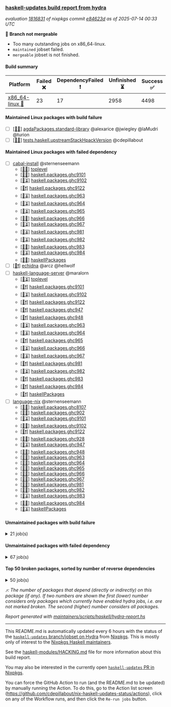 ### [haskell-updates build report from hydra](https://hydra.nixos.org/jobset/nixpkgs/haskell-updates)
*evaluation [1816831](https://hydra.nixos.org/eval/1816831) of nixpkgs commit [e84623d](https://github.com/NixOS/nixpkgs/commits/e84623d33450a46eebc2b0ccdafef9d1e7f443cf) as of 2025-07-14 00:33 UTC*

🔴 **Branch not mergeable**
  * Too many outstanding jobs on x86_64-linux.
  * `maintained` jobset failed.
  * `mergeable` jobset is not finished.

#### Build summary

 | Platform | Failed ❌ | DependencyFailed ❗ | Unfinished ⏳ | Success ✅ | 
 | --- | --- | --- | --- | --- | 
 | [x86_64-linux 🐧](https://hydra.nixos.org/eval/1816831?filter=.x86_64-linux) | 23 | 17 | 2958 | 4498 | 
#### Maintained Linux packages with build failure
- [ ] [[🐧❌]](https://hydra.nixos.org/build/302351901) [agdaPackages.standard-library](https://hydra.nixos.org/eval/1816831?filter=agdaPackages.standard-library) @alexarice @jwiegley @laMudri @turion
- [ ] [[🐧❌]](https://hydra.nixos.org/build/302300295) [tests.haskell.upstreamStackHpackVersion](https://hydra.nixos.org/eval/1816831?filter=tests.haskell.upstreamStackHpackVersion) @cdepillabout
#### Maintained Linux packages with failed dependency
- [ ] [cabal-install](https://hydra.nixos.org/eval/1816831?filter=cabal-install) @sternenseemann
  - [[🐧✅]](https://hydra.nixos.org/build/302292394) [toplevel](https://hydra.nixos.org/eval/1816831?filter=cabal-install)
  - [[🐧✅]](https://hydra.nixos.org/build/302292526) [haskell.packages.ghc9101](https://hydra.nixos.org/eval/1816831?filter=haskell.packages.ghc9101.cabal-install)
  - [[🐧⏳]](https://hydra.nixos.org/build/302292538) [haskell.packages.ghc9102](https://hydra.nixos.org/eval/1816831?filter=haskell.packages.ghc9102.cabal-install)
  - [[🐧❗]](https://hydra.nixos.org/build/302301027) [haskell.packages.ghc9122](https://hydra.nixos.org/eval/1816831?filter=haskell.packages.ghc9122.cabal-install)
  - [[🐧⏳]](https://hydra.nixos.org/build/302292661) [haskell.packages.ghc963](https://hydra.nixos.org/eval/1816831?filter=haskell.packages.ghc963.cabal-install)
  - [[🐧⏳]](https://hydra.nixos.org/build/302292686) [haskell.packages.ghc964](https://hydra.nixos.org/eval/1816831?filter=haskell.packages.ghc964.cabal-install)
  - [[🐧⏳]](https://hydra.nixos.org/build/302292708) [haskell.packages.ghc965](https://hydra.nixos.org/eval/1816831?filter=haskell.packages.ghc965.cabal-install)
  - [[🐧✅]](https://hydra.nixos.org/build/302292730) [haskell.packages.ghc966](https://hydra.nixos.org/eval/1816831?filter=haskell.packages.ghc966.cabal-install)
  - [[🐧⏳]](https://hydra.nixos.org/build/302292741) [haskell.packages.ghc967](https://hydra.nixos.org/eval/1816831?filter=haskell.packages.ghc967.cabal-install)
  - [[🐧⏳]](https://hydra.nixos.org/build/302292780) [haskell.packages.ghc981](https://hydra.nixos.org/eval/1816831?filter=haskell.packages.ghc981.cabal-install)
  - [[🐧⏳]](https://hydra.nixos.org/build/302292790) [haskell.packages.ghc982](https://hydra.nixos.org/eval/1816831?filter=haskell.packages.ghc982.cabal-install)
  - [[🐧✅]](https://hydra.nixos.org/build/302292854) [haskell.packages.ghc983](https://hydra.nixos.org/eval/1816831?filter=haskell.packages.ghc983.cabal-install)
  - [[🐧⏳]](https://hydra.nixos.org/build/302292816) [haskell.packages.ghc984](https://hydra.nixos.org/eval/1816831?filter=haskell.packages.ghc984.cabal-install)
  - [[🐧✅]](https://hydra.nixos.org/build/302294164) [haskellPackages](https://hydra.nixos.org/eval/1816831?filter=haskellPackages.cabal-install)
- [ ] [[🐧❗]](https://hydra.nixos.org/build/302292479) [echidna](https://hydra.nixos.org/eval/1816831?filter=echidna) @arcz @hellwolf
- [ ] [haskell-language-server](https://hydra.nixos.org/eval/1816831?filter=haskell-language-server) @maralorn
  - [[🐧⏳]](https://hydra.nixos.org/build/302292933) [toplevel](https://hydra.nixos.org/eval/1816831?filter=haskell-language-server)
  - [[🐧❗]](https://hydra.nixos.org/build/302292586) [haskell.packages.ghc9101](https://hydra.nixos.org/eval/1816831?filter=haskell.packages.ghc9101.haskell-language-server)
  - [[🐧⏳]](https://hydra.nixos.org/build/302292599) [haskell.packages.ghc9102](https://hydra.nixos.org/eval/1816831?filter=haskell.packages.ghc9102.haskell-language-server)
  - [[🐧❗]](https://hydra.nixos.org/build/302301031) [haskell.packages.ghc9122](https://hydra.nixos.org/eval/1816831?filter=haskell.packages.ghc9122.haskell-language-server)
  - [[🐧❗]](https://hydra.nixos.org/build/302292660) [haskell.packages.ghc947](https://hydra.nixos.org/eval/1816831?filter=haskell.packages.ghc947.haskell-language-server)
  - [[🐧❗]](https://hydra.nixos.org/build/302292696) [haskell.packages.ghc948](https://hydra.nixos.org/eval/1816831?filter=haskell.packages.ghc948.haskell-language-server)
  - [[🐧⏳]](https://hydra.nixos.org/build/302292703) [haskell.packages.ghc963](https://hydra.nixos.org/eval/1816831?filter=haskell.packages.ghc963.haskell-language-server)
  - [[🐧⏳]](https://hydra.nixos.org/build/302292738) [haskell.packages.ghc964](https://hydra.nixos.org/eval/1816831?filter=haskell.packages.ghc964.haskell-language-server)
  - [[🐧❗]](https://hydra.nixos.org/build/302292776) [haskell.packages.ghc965](https://hydra.nixos.org/eval/1816831?filter=haskell.packages.ghc965.haskell-language-server)
  - [[🐧⏳]](https://hydra.nixos.org/build/302292782) [haskell.packages.ghc966](https://hydra.nixos.org/eval/1816831?filter=haskell.packages.ghc966.haskell-language-server)
  - [[🐧⏳]](https://hydra.nixos.org/build/302292811) [haskell.packages.ghc967](https://hydra.nixos.org/eval/1816831?filter=haskell.packages.ghc967.haskell-language-server)
  - [[🐧❗]](https://hydra.nixos.org/build/302293024) [haskell.packages.ghc981](https://hydra.nixos.org/eval/1816831?filter=haskell.packages.ghc981.haskell-language-server)
  - [[🐧⏳]](https://hydra.nixos.org/build/302292897) [haskell.packages.ghc982](https://hydra.nixos.org/eval/1816831?filter=haskell.packages.ghc982.haskell-language-server)
  - [[🐧❗]](https://hydra.nixos.org/build/302293753) [haskell.packages.ghc983](https://hydra.nixos.org/eval/1816831?filter=haskell.packages.ghc983.haskell-language-server)
  - [[🐧❗]](https://hydra.nixos.org/build/302292938) [haskell.packages.ghc984](https://hydra.nixos.org/eval/1816831?filter=haskell.packages.ghc984.haskell-language-server)
  - [[🐧❗]](https://hydra.nixos.org/build/302296037) [haskellPackages](https://hydra.nixos.org/eval/1816831?filter=haskellPackages.haskell-language-server)
- [ ] [language-nix](https://hydra.nixos.org/eval/1816831?filter=language-nix) @sternenseemann
  - [[🐧✅]](https://hydra.nixos.org/build/302292487) [haskell.packages.ghc8107](https://hydra.nixos.org/eval/1816831?filter=haskell.packages.ghc8107.language-nix)
  - [[🐧✅]](https://hydra.nixos.org/build/302292517) [haskell.packages.ghc902](https://hydra.nixos.org/eval/1816831?filter=haskell.packages.ghc902.language-nix)
  - [[🐧⏳]](https://hydra.nixos.org/build/302292518) [haskell.packages.ghc9101](https://hydra.nixos.org/eval/1816831?filter=haskell.packages.ghc9101.language-nix)
  - [[🐧✅]](https://hydra.nixos.org/build/302292544) [haskell.packages.ghc9102](https://hydra.nixos.org/eval/1816831?filter=haskell.packages.ghc9102.language-nix)
  - [[🐧❗]](https://hydra.nixos.org/build/302301026) [haskell.packages.ghc9122](https://hydra.nixos.org/eval/1816831?filter=haskell.packages.ghc9122.language-nix)
  - [[🐧✅]](https://hydra.nixos.org/build/302292590) [haskell.packages.ghc928](https://hydra.nixos.org/eval/1816831?filter=haskell.packages.ghc928.language-nix)
  - [[🐧⏳]](https://hydra.nixos.org/build/302292601) [haskell.packages.ghc947](https://hydra.nixos.org/eval/1816831?filter=haskell.packages.ghc947.language-nix)
  - [[🐧✅]](https://hydra.nixos.org/build/302292635) [haskell.packages.ghc948](https://hydra.nixos.org/eval/1816831?filter=haskell.packages.ghc948.language-nix)
  - [[🐧✅]](https://hydra.nixos.org/build/302292648) [haskell.packages.ghc963](https://hydra.nixos.org/eval/1816831?filter=haskell.packages.ghc963.language-nix)
  - [[🐧✅]](https://hydra.nixos.org/build/302292675) [haskell.packages.ghc964](https://hydra.nixos.org/eval/1816831?filter=haskell.packages.ghc964.language-nix)
  - [[🐧✅]](https://hydra.nixos.org/build/302292700) [haskell.packages.ghc965](https://hydra.nixos.org/eval/1816831?filter=haskell.packages.ghc965.language-nix)
  - [[🐧✅]](https://hydra.nixos.org/build/302292724) [haskell.packages.ghc966](https://hydra.nixos.org/eval/1816831?filter=haskell.packages.ghc966.language-nix)
  - [[🐧✅]](https://hydra.nixos.org/build/302292739) [haskell.packages.ghc967](https://hydra.nixos.org/eval/1816831?filter=haskell.packages.ghc967.language-nix)
  - [[🐧✅]](https://hydra.nixos.org/build/302292772) [haskell.packages.ghc981](https://hydra.nixos.org/eval/1816831?filter=haskell.packages.ghc981.language-nix)
  - [[🐧✅]](https://hydra.nixos.org/build/302292788) [haskell.packages.ghc982](https://hydra.nixos.org/eval/1816831?filter=haskell.packages.ghc982.language-nix)
  - [[🐧⏳]](https://hydra.nixos.org/build/302292840) [haskell.packages.ghc983](https://hydra.nixos.org/eval/1816831?filter=haskell.packages.ghc983.language-nix)
  - [[🐧✅]](https://hydra.nixos.org/build/302292830) [haskell.packages.ghc984](https://hydra.nixos.org/eval/1816831?filter=haskell.packages.ghc984.language-nix)
  - [[🐧⏳]](https://hydra.nixos.org/build/302296795) [haskellPackages](https://hydra.nixos.org/eval/1816831?filter=haskellPackages.language-nix)
#### Unmaintained packages with build failure
<details><summary>21 job(s) </summary>

- [ ] [[🐧❌]](https://hydra.nixos.org/build/302297921) [haskellPackages.pms-domain-model](https://hydra.nixos.org/eval/1816831?filter=haskellPackages.pms-domain-model)  ⤴️ 10 | 10
- [ ] [[🐧❌]](https://hydra.nixos.org/build/302295498) [haskellPackages.ghcide](https://hydra.nixos.org/eval/1816831?filter=haskellPackages.ghcide)  ⤴️ 2 | 26
- [ ] [[🐧❌]](https://hydra.nixos.org/build/302301035) [haskellPackages.llvm-extra](https://hydra.nixos.org/eval/1816831?filter=haskellPackages.llvm-extra)  ⤴️ 2 | 5
- [ ] [[🐧❌]](https://hydra.nixos.org/build/302296046) [haskellPackages.haskell-pgmq](https://hydra.nixos.org/eval/1816831?filter=haskellPackages.haskell-pgmq)  ⤴️ 1 | 1
- [ ] [[🐧❌]](https://hydra.nixos.org/build/302298642) [haskellPackages.servant-routes](https://hydra.nixos.org/eval/1816831?filter=haskellPackages.servant-routes)  ⤴️ 1 | 1
- [ ] [[🐧❌]](https://hydra.nixos.org/build/302299631) [haskellPackages.typelet](https://hydra.nixos.org/eval/1816831?filter=haskellPackages.typelet)  ⤴️ 0 | 1
- [ ] [[🐧❌]](https://hydra.nixos.org/build/302293056) [haskellPackages.Lazy-Pbkdf2](https://hydra.nixos.org/eval/1816831?filter=haskellPackages.Lazy-Pbkdf2) 
- [ ] [[🐧❌]](https://hydra.nixos.org/build/302293195) [haskellPackages.ac-library-hs](https://hydra.nixos.org/eval/1816831?filter=haskellPackages.ac-library-hs) 
- [ ] [[🐧❌]](https://hydra.nixos.org/build/302293409) [haskellPackages.amazonka-cur](https://hydra.nixos.org/eval/1816831?filter=haskellPackages.amazonka-cur) 
- [ ] [[🐧❌]](https://hydra.nixos.org/build/302293734) [haskellPackages.ascii85x](https://hydra.nixos.org/eval/1816831?filter=haskellPackages.ascii85x) 
- [ ] [[🐧❌]](https://hydra.nixos.org/build/302293880) [haskellPackages.aws-academy-grade-exporter](https://hydra.nixos.org/eval/1816831?filter=haskellPackages.aws-academy-grade-exporter) 
- [ ] [[🐧❌]](https://hydra.nixos.org/build/302294196) [haskellPackages.cauldron](https://hydra.nixos.org/eval/1816831?filter=haskellPackages.cauldron) 
- [ ] [[🐧❌]](https://hydra.nixos.org/build/302295108) [haskellPackages.exotic-list-monads](https://hydra.nixos.org/eval/1816831?filter=haskellPackages.exotic-list-monads) 
- [ ] [[🐧❌]](https://hydra.nixos.org/build/302295471) [haskellPackages.ghc-hie](https://hydra.nixos.org/eval/1816831?filter=haskellPackages.ghc-hie) 
- [ ] [[🐧❌]](https://hydra.nixos.org/build/302295542) [haskellPackages.gi-clutter](https://hydra.nixos.org/eval/1816831?filter=haskellPackages.gi-clutter) 
- [ ] [[🐧❌]](https://hydra.nixos.org/build/302296040) [haskellPackages.hblosc](https://hydra.nixos.org/eval/1816831?filter=haskellPackages.hblosc) 
- [ ] [[🐧❌]](https://hydra.nixos.org/build/302296077) [haskellPackages.hedgehog-extras](https://hydra.nixos.org/eval/1816831?filter=haskellPackages.hedgehog-extras) 
- [ ] [[🐧❌]](https://hydra.nixos.org/build/302296497) [haskellPackages.if-instance](https://hydra.nixos.org/eval/1816831?filter=haskellPackages.if-instance) 
- [ ] [[🐧❌]](https://hydra.nixos.org/build/302297143) [haskellPackages.mcp-server](https://hydra.nixos.org/eval/1816831?filter=haskellPackages.mcp-server) 
- [ ] [[🐧❌]](https://hydra.nixos.org/build/302297703) [haskellPackages.ox-arrays](https://hydra.nixos.org/eval/1816831?filter=haskellPackages.ox-arrays) 
- [ ] [[🐧❌]](https://hydra.nixos.org/build/302298893) [haskellPackages.sop-satisfier](https://hydra.nixos.org/eval/1816831?filter=haskellPackages.sop-satisfier) 
</details>

#### Unmaintained packages with failed dependency
<details><summary>67 job(s) </summary>

- [ ] [ghc-lib-parser-ex](https://hydra.nixos.org/eval/1816831?filter=ghc-lib-parser-ex)  ⤴️ 16 | 44
  - [[🐧✅]](https://hydra.nixos.org/build/302292477) [haskell.packages.ghc8107](https://hydra.nixos.org/eval/1816831?filter=haskell.packages.ghc8107.ghc-lib-parser-ex)
  - [[🐧✅]](https://hydra.nixos.org/build/302292513) [haskell.packages.ghc902](https://hydra.nixos.org/eval/1816831?filter=haskell.packages.ghc902.ghc-lib-parser-ex)
  - [[🐧✅]](https://hydra.nixos.org/build/302292512) [haskell.packages.ghc9101](https://hydra.nixos.org/eval/1816831?filter=haskell.packages.ghc9101.ghc-lib-parser-ex)
  - [[🐧⏳]](https://hydra.nixos.org/build/302292529) [haskell.packages.ghc9102](https://hydra.nixos.org/eval/1816831?filter=haskell.packages.ghc9102.ghc-lib-parser-ex)
  - [[🐧❗]](https://hydra.nixos.org/build/302301025) [haskell.packages.ghc9122](https://hydra.nixos.org/eval/1816831?filter=haskell.packages.ghc9122.ghc-lib-parser-ex)
  - [[🐧✅]](https://hydra.nixos.org/build/302292588) [haskell.packages.ghc928](https://hydra.nixos.org/eval/1816831?filter=haskell.packages.ghc928.ghc-lib-parser-ex)
  - [[🐧✅]](https://hydra.nixos.org/build/302292597) [haskell.packages.ghc947](https://hydra.nixos.org/eval/1816831?filter=haskell.packages.ghc947.ghc-lib-parser-ex)
  - [[🐧✅]](https://hydra.nixos.org/build/302292631) [haskell.packages.ghc948](https://hydra.nixos.org/eval/1816831?filter=haskell.packages.ghc948.ghc-lib-parser-ex)
  - [[🐧⏳]](https://hydra.nixos.org/build/302292645) [haskell.packages.ghc963](https://hydra.nixos.org/eval/1816831?filter=haskell.packages.ghc963.ghc-lib-parser-ex)
  - [[🐧✅]](https://hydra.nixos.org/build/302292674) [haskell.packages.ghc964](https://hydra.nixos.org/eval/1816831?filter=haskell.packages.ghc964.ghc-lib-parser-ex)
  - [[🐧✅]](https://hydra.nixos.org/build/302292698) [haskell.packages.ghc965](https://hydra.nixos.org/eval/1816831?filter=haskell.packages.ghc965.ghc-lib-parser-ex)
  - [[🐧✅]](https://hydra.nixos.org/build/302292722) [haskell.packages.ghc966](https://hydra.nixos.org/eval/1816831?filter=haskell.packages.ghc966.ghc-lib-parser-ex)
  - [[🐧✅]](https://hydra.nixos.org/build/302292734) [haskell.packages.ghc967](https://hydra.nixos.org/eval/1816831?filter=haskell.packages.ghc967.ghc-lib-parser-ex)
  - [[🐧✅]](https://hydra.nixos.org/build/302292771) [haskell.packages.ghc981](https://hydra.nixos.org/eval/1816831?filter=haskell.packages.ghc981.ghc-lib-parser-ex)
  - [[🐧✅]](https://hydra.nixos.org/build/302292789) [haskell.packages.ghc982](https://hydra.nixos.org/eval/1816831?filter=haskell.packages.ghc982.ghc-lib-parser-ex)
  - [[🐧✅]](https://hydra.nixos.org/build/302292836) [haskell.packages.ghc983](https://hydra.nixos.org/eval/1816831?filter=haskell.packages.ghc983.ghc-lib-parser-ex)
  - [[🐧⏳]](https://hydra.nixos.org/build/302292823) [haskell.packages.ghc984](https://hydra.nixos.org/eval/1816831?filter=haskell.packages.ghc984.ghc-lib-parser-ex)
  - [[🐧✅]](https://hydra.nixos.org/build/302295463) [haskellPackages](https://hydra.nixos.org/eval/1816831?filter=haskellPackages.ghc-lib-parser-ex)
- [ ] [hoogle](https://hydra.nixos.org/eval/1816831?filter=hoogle)  ⤴️ 1 | 5
  - [[🐧⏳]](https://hydra.nixos.org/build/302292496) [haskell.packages.ghc8107](https://hydra.nixos.org/eval/1816831?filter=haskell.packages.ghc8107.hoogle)
  - [[🐧⏳]](https://hydra.nixos.org/build/302292542) [haskell.packages.ghc902](https://hydra.nixos.org/eval/1816831?filter=haskell.packages.ghc902.hoogle)
  - [[🐧✅]](https://hydra.nixos.org/build/302292545) [haskell.packages.ghc9101](https://hydra.nixos.org/eval/1816831?filter=haskell.packages.ghc9101.hoogle)
  - [[🐧✅]](https://hydra.nixos.org/build/302292566) [haskell.packages.ghc9102](https://hydra.nixos.org/eval/1816831?filter=haskell.packages.ghc9102.hoogle)
  - [[🐧❗]](https://hydra.nixos.org/build/302301030) [haskell.packages.ghc9122](https://hydra.nixos.org/eval/1816831?filter=haskell.packages.ghc9122.hoogle)
  - [[🐧⏳]](https://hydra.nixos.org/build/302292619) [haskell.packages.ghc928](https://hydra.nixos.org/eval/1816831?filter=haskell.packages.ghc928.hoogle)
  - [[🐧✅]](https://hydra.nixos.org/build/302292623) [haskell.packages.ghc947](https://hydra.nixos.org/eval/1816831?filter=haskell.packages.ghc947.hoogle)
  - [[🐧✅]](https://hydra.nixos.org/build/302292657) [haskell.packages.ghc948](https://hydra.nixos.org/eval/1816831?filter=haskell.packages.ghc948.hoogle)
  - [[🐧✅]](https://hydra.nixos.org/build/302292673) [haskell.packages.ghc963](https://hydra.nixos.org/eval/1816831?filter=haskell.packages.ghc963.hoogle)
  - [[🐧✅]](https://hydra.nixos.org/build/302292689) [haskell.packages.ghc964](https://hydra.nixos.org/eval/1816831?filter=haskell.packages.ghc964.hoogle)
  - [[🐧⏳]](https://hydra.nixos.org/build/302292735) [haskell.packages.ghc965](https://hydra.nixos.org/eval/1816831?filter=haskell.packages.ghc965.hoogle)
  - [[🐧✅]](https://hydra.nixos.org/build/302292757) [haskell.packages.ghc966](https://hydra.nixos.org/eval/1816831?filter=haskell.packages.ghc966.hoogle)
  - [[🐧✅]](https://hydra.nixos.org/build/302292767) [haskell.packages.ghc967](https://hydra.nixos.org/eval/1816831?filter=haskell.packages.ghc967.hoogle)
  - [[🐧✅]](https://hydra.nixos.org/build/302292820) [haskell.packages.ghc981](https://hydra.nixos.org/eval/1816831?filter=haskell.packages.ghc981.hoogle)
  - [[🐧⏳]](https://hydra.nixos.org/build/302292833) [haskell.packages.ghc982](https://hydra.nixos.org/eval/1816831?filter=haskell.packages.ghc982.hoogle)
  - [[🐧✅]](https://hydra.nixos.org/build/302293033) [haskell.packages.ghc983](https://hydra.nixos.org/eval/1816831?filter=haskell.packages.ghc983.hoogle)
  - [[🐧✅]](https://hydra.nixos.org/build/302292826) [haskell.packages.ghc984](https://hydra.nixos.org/eval/1816831?filter=haskell.packages.ghc984.hoogle)
  - [[🐧⏳]](https://hydra.nixos.org/build/302296197) [haskellPackages](https://hydra.nixos.org/eval/1816831?filter=haskellPackages.hoogle)
- [ ] [[🐧❗]](https://hydra.nixos.org/build/302296165) [haskellPackages.hls-test-utils](https://hydra.nixos.org/eval/1816831?filter=haskellPackages.hls-test-utils)  ⤴️ 1 | 1
- [ ] [cabal2nix-unstable](https://hydra.nixos.org/eval/1816831?filter=cabal2nix-unstable) 
  - [[🐧❗]](https://hydra.nixos.org/build/302292514) [haskell.packages.ghc8107](https://hydra.nixos.org/eval/1816831?filter=haskell.packages.ghc8107.cabal2nix-unstable)
  - [[🐧❗]](https://hydra.nixos.org/build/302292562) [haskell.packages.ghc902](https://hydra.nixos.org/eval/1816831?filter=haskell.packages.ghc902.cabal2nix-unstable)
  - [[🐧⏳]](https://hydra.nixos.org/build/302292555) [haskell.packages.ghc9101](https://hydra.nixos.org/eval/1816831?filter=haskell.packages.ghc9101.cabal2nix-unstable)
  - [[🐧✅]](https://hydra.nixos.org/build/302292577) [haskell.packages.ghc9102](https://hydra.nixos.org/eval/1816831?filter=haskell.packages.ghc9102.cabal2nix-unstable)
  - [[🐧⏳]](https://hydra.nixos.org/build/302301032) [haskell.packages.ghc9122](https://hydra.nixos.org/eval/1816831?filter=haskell.packages.ghc9122.cabal2nix-unstable)
  - [[🐧⏳]](https://hydra.nixos.org/build/302292625) [haskell.packages.ghc928](https://hydra.nixos.org/eval/1816831?filter=haskell.packages.ghc928.cabal2nix-unstable)
  - [[🐧⏳]](https://hydra.nixos.org/build/302292632) [haskell.packages.ghc947](https://hydra.nixos.org/eval/1816831?filter=haskell.packages.ghc947.cabal2nix-unstable)
  - [[🐧⏳]](https://hydra.nixos.org/build/302292666) [haskell.packages.ghc948](https://hydra.nixos.org/eval/1816831?filter=haskell.packages.ghc948.cabal2nix-unstable)
  - [[🐧✅]](https://hydra.nixos.org/build/302292679) [haskell.packages.ghc963](https://hydra.nixos.org/eval/1816831?filter=haskell.packages.ghc963.cabal2nix-unstable)
  - [[🐧⏳]](https://hydra.nixos.org/build/302292690) [haskell.packages.ghc964](https://hydra.nixos.org/eval/1816831?filter=haskell.packages.ghc964.cabal2nix-unstable)
  - [[🐧⏳]](https://hydra.nixos.org/build/302292723) [haskell.packages.ghc965](https://hydra.nixos.org/eval/1816831?filter=haskell.packages.ghc965.cabal2nix-unstable)
  - [[🐧⏳]](https://hydra.nixos.org/build/302292765) [haskell.packages.ghc966](https://hydra.nixos.org/eval/1816831?filter=haskell.packages.ghc966.cabal2nix-unstable)
  - [[🐧⏳]](https://hydra.nixos.org/build/302292766) [haskell.packages.ghc967](https://hydra.nixos.org/eval/1816831?filter=haskell.packages.ghc967.cabal2nix-unstable)
  - [[🐧⏳]](https://hydra.nixos.org/build/302292803) [haskell.packages.ghc981](https://hydra.nixos.org/eval/1816831?filter=haskell.packages.ghc981.cabal2nix-unstable)
  - [[🐧⏳]](https://hydra.nixos.org/build/302292804) [haskell.packages.ghc982](https://hydra.nixos.org/eval/1816831?filter=haskell.packages.ghc982.cabal2nix-unstable)
  - [[🐧⏳]](https://hydra.nixos.org/build/302292983) [haskell.packages.ghc983](https://hydra.nixos.org/eval/1816831?filter=haskell.packages.ghc983.cabal2nix-unstable)
  - [[🐧⏳]](https://hydra.nixos.org/build/302292861) [haskell.packages.ghc984](https://hydra.nixos.org/eval/1816831?filter=haskell.packages.ghc984.cabal2nix-unstable)
  - [[🐧⏳]](https://hydra.nixos.org/build/302294194) [haskellPackages](https://hydra.nixos.org/eval/1816831?filter=haskellPackages.cabal2nix-unstable)
- [ ] [[🐧❗]](https://hydra.nixos.org/build/302351902) [agdaPackages.functional-linear-algebra](https://hydra.nixos.org/eval/1816831?filter=agdaPackages.functional-linear-algebra) 
- [ ] [[🐧❗]](https://hydra.nixos.org/build/302351963) [maintained](https://hydra.nixos.org/eval/1816831?filter=maintained) 
- [ ] [[🐧❗]](https://hydra.nixos.org/build/302297932) [haskellPackages.pms-domain-service](https://hydra.nixos.org/eval/1816831?filter=haskellPackages.pms-domain-service) 
- [ ] [[🐧❗]](https://hydra.nixos.org/build/302297986) [haskellPackages.pms-infra-procspawn](https://hydra.nixos.org/eval/1816831?filter=haskellPackages.pms-infra-procspawn) 
- [ ] [[🐧❗]](https://hydra.nixos.org/build/302297959) [haskellPackages.pms-infra-socket](https://hydra.nixos.org/eval/1816831?filter=haskellPackages.pms-infra-socket) 
- [ ] [[🐧❗]](https://hydra.nixos.org/build/302297941) [haskellPackages.pms-infra-watch](https://hydra.nixos.org/eval/1816831?filter=haskellPackages.pms-infra-watch) 
- [ ] [[🐧❗]](https://hydra.nixos.org/build/302297937) [haskellPackages.pms-ui-notification](https://hydra.nixos.org/eval/1816831?filter=haskellPackages.pms-ui-notification) 
- [ ] [[🐧❗]](https://hydra.nixos.org/build/302297957) [haskellPackages.pms-ui-request](https://hydra.nixos.org/eval/1816831?filter=haskellPackages.pms-ui-request) 
- [ ] [[🐧❗]](https://hydra.nixos.org/build/302298163) [haskellPackages.pty-mcp-server](https://hydra.nixos.org/eval/1816831?filter=haskellPackages.pty-mcp-server) 
</details>

#### Top 50 broken packages, sorted by number of reverse dependencies
<details><summary>50 job(s) </summary>

[haskell98](https://packdeps.haskellers.com/reverse/haskell98) ⤴️ 152  
[failure](https://packdeps.haskellers.com/reverse/failure) ⤴️ 72  
[enumerator](https://packdeps.haskellers.com/reverse/enumerator) ⤴️ 56  
[connection](https://packdeps.haskellers.com/reverse/connection) ⤴️ 49  
[util](https://packdeps.haskellers.com/reverse/util) ⤴️ 49  
[derive](https://packdeps.haskellers.com/reverse/derive) ⤴️ 48  
[fclabels](https://packdeps.haskellers.com/reverse/fclabels) ⤴️ 47  
[syb-with-class](https://packdeps.haskellers.com/reverse/syb-with-class) ⤴️ 42  
[MonadCatchIO-transformers](https://packdeps.haskellers.com/reverse/MonadCatchIO-transformers) ⤴️ 41  
[TypeCompose](https://packdeps.haskellers.com/reverse/TypeCompose) ⤴️ 41  
[PrimitiveArray](https://packdeps.haskellers.com/reverse/PrimitiveArray) ⤴️ 35  
[crypto-random](https://packdeps.haskellers.com/reverse/crypto-random) ⤴️ 35  
[dual](https://packdeps.haskellers.com/reverse/dual) ⤴️ 32  
[hsp](https://packdeps.haskellers.com/reverse/hsp) ⤴️ 32  
[language-ecmascript](https://packdeps.haskellers.com/reverse/language-ecmascript) ⤴️ 31  
[iteratee](https://packdeps.haskellers.com/reverse/iteratee) ⤴️ 29  
[composite-base](https://packdeps.haskellers.com/reverse/composite-base) ⤴️ 28  
[regexpr](https://packdeps.haskellers.com/reverse/regexpr) ⤴️ 27  
[text-format](https://packdeps.haskellers.com/reverse/text-format) ⤴️ 27  
[crypto-numbers](https://packdeps.haskellers.com/reverse/crypto-numbers) ⤴️ 25  
[either-unwrap](https://packdeps.haskellers.com/reverse/either-unwrap) ⤴️ 25  
[Crypto](https://packdeps.haskellers.com/reverse/Crypto) ⤴️ 22  
[crypto-pubkey](https://packdeps.haskellers.com/reverse/crypto-pubkey) ⤴️ 22  
[haskelldb](https://packdeps.haskellers.com/reverse/haskelldb) ⤴️ 22  
[wxdirect](https://packdeps.haskellers.com/reverse/wxdirect) ⤴️ 22  
[BiobaseTypes](https://packdeps.haskellers.com/reverse/BiobaseTypes) ⤴️ 21  
[alg](https://packdeps.haskellers.com/reverse/alg) ⤴️ 21  
[hw-rankselect-base](https://packdeps.haskellers.com/reverse/hw-rankselect-base) ⤴️ 21  
[libxml-sax](https://packdeps.haskellers.com/reverse/libxml-sax) ⤴️ 21  
[wxc](https://packdeps.haskellers.com/reverse/wxc) ⤴️ 21  
[biocore](https://packdeps.haskellers.com/reverse/biocore) ⤴️ 20  
[hw-excess](https://packdeps.haskellers.com/reverse/hw-excess) ⤴️ 20  
[reform](https://packdeps.haskellers.com/reverse/reform) ⤴️ 20  
[wxcore](https://packdeps.haskellers.com/reverse/wxcore) ⤴️ 20  
[attoparsec-enumerator](https://packdeps.haskellers.com/reverse/attoparsec-enumerator) ⤴️ 19  
[cprng-aes](https://packdeps.haskellers.com/reverse/cprng-aes) ⤴️ 19  
[fay](https://packdeps.haskellers.com/reverse/fay) ⤴️ 19  
[harp](https://packdeps.haskellers.com/reverse/harp) ⤴️ 19  
[hsx2hs](https://packdeps.haskellers.com/reverse/hsx2hs) ⤴️ 19  
[hw-balancedparens](https://packdeps.haskellers.com/reverse/hw-balancedparens) ⤴️ 19  
[ixset](https://packdeps.haskellers.com/reverse/ixset) ⤴️ 19  
[mmsyn2](https://packdeps.haskellers.com/reverse/mmsyn2) ⤴️ 19  
[wx](https://packdeps.haskellers.com/reverse/wx) ⤴️ 19  
[BiobaseENA](https://packdeps.haskellers.com/reverse/BiobaseENA) ⤴️ 18  
[asn1-data](https://packdeps.haskellers.com/reverse/asn1-data) ⤴️ 18  
[bytestring-show](https://packdeps.haskellers.com/reverse/bytestring-show) ⤴️ 18  
[dbus-core](https://packdeps.haskellers.com/reverse/dbus-core) ⤴️ 18  
[digit](https://packdeps.haskellers.com/reverse/digit) ⤴️ 18  
[gtksourceview2](https://packdeps.haskellers.com/reverse/gtksourceview2) ⤴️ 18  
[hw-rankselect](https://packdeps.haskellers.com/reverse/hw-rankselect) ⤴️ 18  
</details>


*⤴️: The number of packages that depend (directly or indirectly) on this package (if any). If two numbers are shown the first (lower) number considers only packages which currently have enabled hydra jobs, i.e. are not marked broken. The second (higher) number considers all packages.*

*Report generated with [maintainers/scripts/haskell/hydra-report.hs](https://github.com/NixOS/nixpkgs/blob/haskell-updates/maintainers/scripts/haskell/hydra-report.hs)*


----------------------------------------------------------------------

This README.md is automatically updated every 6 hours with the status of the
[`haskell-updates` branch/jobset on Hydra](https://hydra.nixos.org/jobset/nixpkgs/haskell-updates)
from [Nixpkgs](https://github.com/NixOS/nixpkgs).  This is mostly only of
interest to the [Nixpkgs Haskell maintainers](https://github.com/orgs/NixOS/teams/haskell).

See the
[haskell-modules/HACKING.md](https://github.com/NixOS/nixpkgs/blob/haskell-updates/pkgs/development/haskell-modules/HACKING.md)
file for more information about this build report.

You may also be interested in the currently open
[`haskell-updates` PR in Nixpkgs](https://github.com/nixos/nixpkgs/pulls?q=is%3Apr+is%3Aopen+head%3Ahaskell-updates).

You can force the GitHub Action to run (and the README.md to be updated) by
manually running the Action.  To do this, go to the Action list screen
(https://github.com/cdepillabout/nix-haskell-updates-status/actions),
click on any of the Workflow runs, and then click the `Re-run jobs` button.
